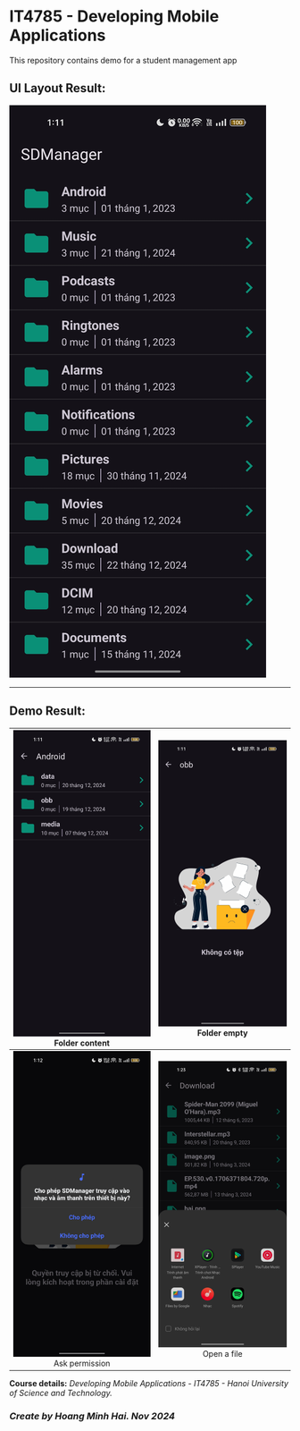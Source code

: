 # IT4785 - Developing Mobile Applications

This repository contains demo for a student management app

## UI Layout Result:
![Layout Demo](result/Main%20UI.jpg)

---
## Demo Result:
|   ![Function Demo](result/Folder.jpg)<br/>Folder content   | ![Function Demo](result/Not%20Found.jpg)<br/>Folder empty |
|:----------------------------------------------------------:|:---------------------------------------------------------:|
| ![Function Demo](result/Permission.jpg)<br/>Ask permission | ![Function Demo](result/Open%20File.jpg)<br/>Open a file  |


**Course details:** _Developing Mobile Applications - IT4785 - Hanoi University of Science and Technology._

### _Create by Hoang Minh Hai. Nov 2024_
